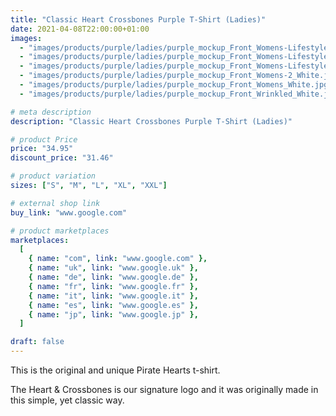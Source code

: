 ```yaml
---
title: "Classic Heart Crossbones Purple T-Shirt (Ladies)"
date: 2021-04-08T22:00:00+01:00
images:
  - "images/products/purple/ladies/purple_mockup_Front_Womens-Lifestyle-2_White.jpg"
  - "images/products/purple/ladies/purple_mockup_Front_Womens-Lifestyle_White.jpg"
  - "images/products/purple/ladies/purple_mockup_Front_Womens-Lifestyle-3_White.jpg"
  - "images/products/purple/ladies/purple_mockup_Front_Womens-2_White.jpg"
  - "images/products/purple/ladies/purple_mockup_Front_Womens_White.jpg"
  - "images/products/purple/ladies/purple_mockup_Front_Wrinkled_White.jpg"

# meta description
description: "Classic Heart Crossbones Purple T-Shirt (Ladies)"

# product Price
price: "34.95"
discount_price: "31.46"

# product variation
sizes: ["S", "M", "L", "XL", "XXL"]

# external shop link
buy_link: "www.google.com"

# product marketplaces
marketplaces:
  [
    { name: "com", link: "www.google.com" },
    { name: "uk", link: "www.google.uk" },
    { name: "de", link: "www.google.de" },
    { name: "fr", link: "www.google.fr" },
    { name: "it", link: "www.google.it" },
    { name: "es", link: "www.google.es" },
    { name: "jp", link: "www.google.jp" },
  ]

draft: false
---
```


This is the original and unique Pirate Hearts t-shirt.

The Heart & Crossbones is our signature logo and it was originally made in this simple, yet classic way.
